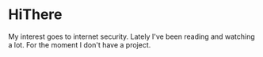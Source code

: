 # HiThere

My interest goes to internet security. 
Lately I've been reading and watching a lot.
For the moment I don't have a project.
